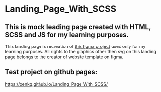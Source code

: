 # Landing_Page_With_SCSS

## This is mock leading page created with HTML, SCSS and JS for my learning purposes.

This landing page is recreation of [this figma project](https://www.figma.com/file/2unF5Pp2mSoRqjdGX2mBlq/Responsive-Landing-Page-Design-%7C-Website-Home-Page-Design-%7C-Agency-Website-UI-Design-(Community)-(Copy)) used only for my learning purposes.
All rights to the graphics other then svg on this landing page belongs to the creator of website template on figma.

## Test project on github pages:
https://xenkq.github.io/Landing_Page_With_SCSS/
